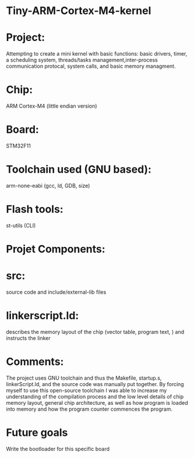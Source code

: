 # Tiny-ARM-Cortex-M4-kernel

# Project:
Attempting to create a mini kernel with basic functions: basic drivers, timer, a scheduling system, threads/tasks management,inter-process communication protocal, system calls, and basic memory managment. 

# Chip:
ARM Cortex-M4 (little endian version)

# Board:
STM32F11

# Toolchain used (GNU based):
arm-none-eabi (gcc, ld, GDB, size)

# Flash tools:
st-utils (CLI)

# Projet Components:
# src: 
  source code and include/external-lib files

# linkerscript.ld:
  describes the memory layout of the chip (vector table, program text, ) and instructs the linker   

# Comments:
The project uses GNU toolchain and thus the Makefile, startup.s, linkerScript.ld, and the source code was manually put together. By forcing myself to use this open-source toolchain I was able to increase my understanding of the compilation process and the low level details of chip memory layout, general chip architecture, as well as how program is loaded into memory and how the program counter commences the program.

# Future goals
Write the bootloader for this specific board

